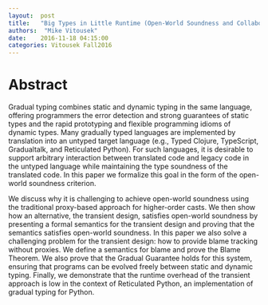 ```yaml
--- 
layout:  post 
title:   "Big Types in Little Runtime (Open-World Soundness and Collaborative Blame for Gradual Type Systems)"
authors:  "Mike Vitousek" 
date:    2016-11-18 04:15:00 
categories: Vitousek Fall2016
--- 
```


# Abstract

Gradual typing combines static and dynamic typing in the same language, offering programmers the error detection and strong guarantees of static types and the rapid prototyping and flexible programming idioms of dynamic types. Many gradually typed languages are implemented by translation into an untyped target language (e.g., Typed Clojure, TypeScript, Gradualtalk, and Reticulated Python). For such languages, it is desirable to support arbitrary interaction between translated code and legacy code in the untyped language while maintaining the type soundness of the translated code. In this paper we formalize this goal in the form of the open-world soundness criterion.

We discuss why it is challenging to achieve open-world soundness using the traditional proxy-based approach for higher-order casts. We then show how an alternative, the transient design, satisfies open-world soundness by presenting a formal semantics for the transient design and proving that the semantics satisfies open-world soundness. In this paper we also solve a challenging problem for the transient design: how to provide blame tracking without proxies. We define a semantics for blame and prove the Blame Theorem. We also prove that the Gradual Guarantee holds for this system, ensuring that programs can be evolved freely between static and dynamic typing. Finally, we demonstrate that the runtime overhead of the transient approach is low in the context of Reticulated Python, an implementation of gradual typing for Python.

